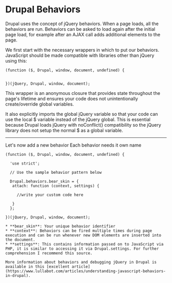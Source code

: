 # Drupal Behaviors

Drupal uses the concept of jQuery behaviors. When a page loads, all the behaviors are run. Behaviors can be asked to load again after the initial page load, for example after an AJAX call adds additional elements to the page. 

We first start with the necessary wrappers in which to put our behaviors. JavaScript should be made compatible with libraries other than jQuery using this:

```
(function ($, Drupal, window, document, undefined) {

 
})(jQuery, Drupal, window, document);
```

This wrapper is an anonymous closure that provides state throughout the page's lifetime and ensures your code does not unintentionally create/override global variables.

It also explicitly imports the global jQuery variable so that your code can use the local $ variable instead of the jQuery global. This is essential because Drupal loads jQuery with noConflict() compatibility so the jQuery library does not setup the normal $ as a global variable.

---

Let's now add a new behavior Each behavior needs it own name
```
(function ($, Drupal, window, document, undefined) {

  'use strict';

  // Use the sample behavior pattern below
  
  Drupal.behaviors.bear_skin = {
   attach: function (context, settings) {
     
     //write your custom code here
  
   }
  };
 
})(jQuery, Drupal, window, document);
```

```
* **bear_skin**: Your unique behavior identifier
* **context**: Behaviors can be fired multiple times during page execution and can be run whenever new DOM elements are inserted into the document.
* **settings**: This contains information passed on to JavaScript via PHP, it is similar to accessing it via Drupal.settings. For further comprehension I recommend this source.

More information about behaviors and debugging jQuery in Drupal is available in this [excellent article](https://www.lullabot.com/articles/understanding-javascript-behaviors-in-drupal).